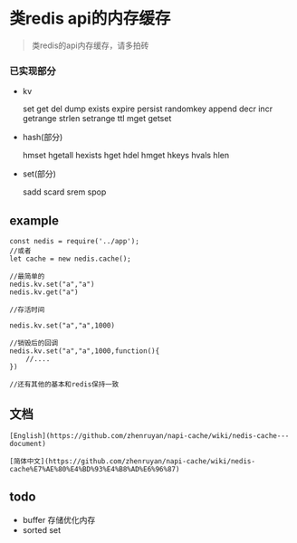 #  类redis api的内存缓存

>类redis的api内存缓存，请多拍砖

###  已实现部分
* kv

    set
    get
    del
    dump
    exists
    expire
    persist
    randomkey
    append
    decr
    incr
    getrange
    strlen
    setrange
    ttl
    mget
    getset

* hash(部分)

    hmset
    hgetall
    hexists
    hget
    hdel
    hmget
    hkeys
    hvals
    hlen

* set(部分)
    
    sadd
    scard
    srem
    spop


##   example

```
const nedis = require('../app');
//或者
let cache = new nedis.cache();

//最简单的
nedis.kv.set("a","a")
nedis.kv.get("a")

//存活时间

nedis.kv.set("a","a",1000)

//销毁后的回调
nedis.kv.set("a","a",1000,function(){
    //....
})

//还有其他的基本和redis保持一致

```

##   文档

    [English](https://github.com/zhenruyan/napi-cache/wiki/nedis-cache---document)

    [简体中文](https://github.com/zhenruyan/napi-cache/wiki/nedis-cache%E7%AE%80%E4%BD%93%E4%B8%AD%E6%96%87)


##   todo

*  buffer 存储优化内存
*  sorted set
